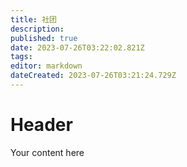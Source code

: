 ```yaml
---
title: 社团
description: 
published: true
date: 2023-07-26T03:22:02.821Z
tags: 
editor: markdown
dateCreated: 2023-07-26T03:21:24.729Z
---
```


# Header
Your content here
